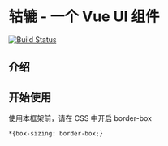 # 轱辘 - 一个 Vue UI 组件

[![Build Status](https://www.travis-ci.org/xk381796751/gulu-ui.svg?branch=master)](https://www.travis-ci.org/xk381796751/gulu-ui)

## 介绍

## 开始使用

使用本框架前，请在 CSS 中开启 border-box

```
*{box-sizing: border-box;}
```